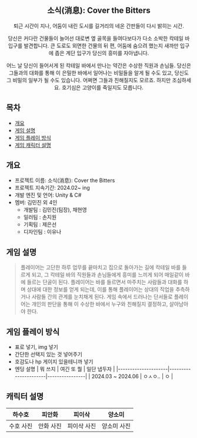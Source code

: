 <div align="center">
<h2> 소식(消息): Cover the Bitters </h2>
퇴근 시간이 지나, 어둠이 내린 도시를 길거리의 네온 간판들이 다시 밝히는 시간.

당신은 커다란 건물들이 늘어선 대로변 옆 골목을 들여다보다가 다소 소박한 칵테일 바 입구를 발견합니다. 큰 도로도 외면한 건물의 뒤 편, 어둠에 숨으려 했는지 새까만 입구에 좁은 계단 입구가 당신의 흥미를 자아냅니다. 

 어느 날 당신이 들어서게 된 칵테일 바에서 만나는 약간은 수상한 직원과 손님들. 당신은 그들과의 대화를 통해 이 은밀한 바에서 일어나는 비밀들을 알게 될 수도 있고, 당신도 그 비밀의 일부가 될 수도 있습니다. 어쩌면 그들과 친해질지도 모르죠. 하지만 조심하세요. 호기심은 고양이를 죽일지도 모릅니다.

</div>

## 목차
  - [개요](#개요) 
  - [게임 설명](#게임-설명)
  - [게임 플레이 방식](#게임-플레이-방식)
  - [게임 캐릭터 설명](#게임-캐릭터-설명)

## 개요
- 프로젝트 이름: 소식(消息): Cover the Bitters
- 프로젝트 지속기간: 2024.02~ ing
- 개발 엔진 및 언어: Unity & C#
- 멤버: 김민진 외 4인
  - 개발팀 : 김민진(팀장), 채현영
  - 일러팀 : 손지원
  - 기획팀 : 제은선
  - 디자인팀 : 이유나

## 게임 설명

> 플레이어는 고단한 하루 업무를 끝마치고 집으로 돌아가는 길에 칵테일 바를 들르게 되고, 그 칵테일 바의 직원들과 손님들에게 흥미를 느끼게 되어 매일같이 바에 들르는 단골이 된다.
> 플레이어는 바를 들르면서 마주치는 사람들과 대화를 하며 상대에 대한 정보를 얻게 되는데, 이를 통해 플레이어는 상대의 직업을 추측하거나 사람들 간의 관계를 눈치채게 된다.
> 게임 속에서 드러나는 단서들로 플레이어는 개인의 판단을 통해 이 수상한 바에서 누구와 친해질지 결정하고, 살아남아야 한다.



## 게임 플레이 방식
- 표로 넣기, img 넣기
- 간단한 선택지 있는 것 넣어주기
- 호감도나 hp 게이지 있을테니까 넣기
- 엔딩 설명
| 뭐 쓰지             | 여긴 또 뭘          | 일단 냅두자 |
|---------------------|----------------------|----------------|
| 2024.03 ~ 2024.06   | ㅇㅅㅇ.. | ㅇ |



## 캐릭터 설명

| 하수호            | 피안화          | 피이삭 |  양소미 |
|---------------------|----------------------|----------------| ----|
| 수호 사진  | 안화 사진 | 피이삭 사진 | 양소미 사진|

